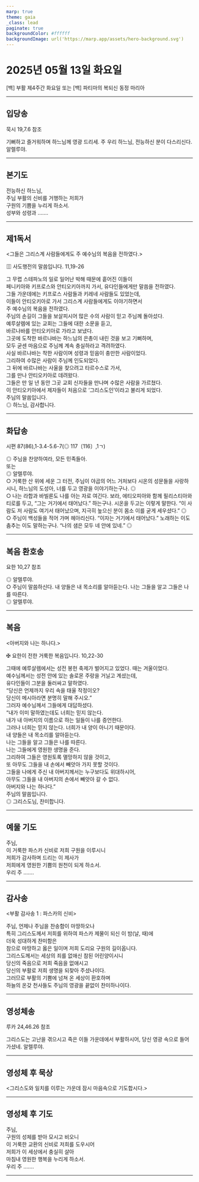 ```yaml
---
marp: true
theme: gaia
_class: lead
paginate: true
backgroundColor: #ffffff
backgroundImage: url('https://marp.app/assets/hero-background.svg')
---
```


# 2025년 05월 13일 화요일

[백] 부활 제4주간 화요일 또는 [백] 파티마의 복되신 동정 마리아  




---

## 입당송

묵시 19,7.6 참조

기뻐하고 즐거워하며 하느님께 영광 드리세. 주 우리 하느님, 전능하신 분이 다스리신다. 알렐루야.  
  


---

## 본기도

전능하신 하느님,  
주님 부활의 신비를 거행하는 저희가  
구원의 기쁨을 누리게 하소서.  
성부와 성령과 …….  
  


---

## 제1독서

<그들은 그리스계 사람들에게도 주 예수님의 복음을 전하였다.>

▥ 사도행전의 말씀입니다. 11,19-26

그 무렵 스테파노의 일로 일어난 박해 때문에 흩어진 이들이  
페니키아와 키프로스와 안티오키아까지 가서, 유다인들에게만 말씀을 전하였다.  
그들 가운데에는 키프로스 사람들과 키레네 사람들도 있었는데,  
이들이 안티오키아로 가서 그리스계 사람들에게도 이야기하면서  
주 예수님의 복음을 전하였다.  
주님의 손길이 그들을 보살피시어 많은 수의 사람이 믿고 주님께 돌아섰다.  
예루살렘에 있는 교회는 그들에 대한 소문을 듣고,  
바르나바를 안티오키아로 가라고 보냈다.  
그곳에 도착한 바르나바는 하느님의 은총이 내린 것을 보고 기뻐하며,  
모두 굳센 마음으로 주님께 계속 충실하라고 격려하였다.  
사실 바르나바는 착한 사람이며 성령과 믿음이 충만한 사람이었다.  
그리하여 수많은 사람이 주님께 인도되었다.  
그 뒤에 바르나바는 사울을 찾으려고 타르수스로 가서,  
그를 만나 안티오키아로 데려왔다.  
그들은 만 일 년 동안 그곳 교회 신자들을 만나며 수많은 사람을 가르쳤다.  
이 안티오키아에서 제자들이 처음으로 ‘그리스도인’이라고 불리게 되었다.  
주님의 말씀입니다.  
◎ 하느님, 감사합니다.  
  


---

## 화답송

시편 87(86),1-3.4-5.6-7(◎ 117〔116〕,1ㄱ)

◎ 주님을 찬양하여라, 모든 민족들아.  
또는  
◎ 알렐루야.  
○ 거룩한 산 위에 세운 그 터전, 주님이 야곱의 어느 거처보다 시온의 성문들을 사랑하시니, 하느님의 도성아, 너를 두고 영광을 이야기하는구나. ◎  
○ 나는 라합과 바빌론도 나를 아는 자로 여긴다. 보라, 에티오피아와 함께 필리스티아와 티로를 두고, “그는 거기에서 태어났다.” 하는구나. 시온을 두고는 이렇게 말한다. “이 사람도 저 사람도 여기서 태어났으며, 지극히 높으신 분이 몸소 이를 굳게 세우셨다.” ◎  
○ 주님이 백성들을 적어 가며 헤아리신다. “이자는 거기에서 태어났다.” 노래하는 이도 춤추는 이도 말하는구나. “나의 샘은 모두 네 안에 있네.” ◎  
  


---

## 복음 환호송

요한 10,27 참조

◎ 알렐루야.  
○ 주님이 말씀하신다. 내 양들은 내 목소리를 알아듣는다. 나는 그들을 알고 그들은 나를 따른다.  
◎ 알렐루야.  
  


---

## 복음

<아버지와 나는 하나다.>

✠ 요한이 전한 거룩한 복음입니다. 10,22-30

그때에 예루살렘에서는 성전 봉헌 축제가 벌어지고 있었다. 때는 겨울이었다.  
예수님께서는 성전 안에 있는 솔로몬 주랑을 거닐고 계셨는데,  
유다인들이 그분을 둘러싸고 말하였다.  
“당신은 언제까지 우리 속을 태울 작정이오?  
당신이 메시아라면 분명히 말해 주시오.”  
그러자 예수님께서 그들에게 대답하셨다.  
“내가 이미 말하였는데도 너희는 믿지 않는다.  
내가 내 아버지의 이름으로 하는 일들이 나를 증언한다.  
그러나 너희는 믿지 않는다. 너희가 내 양이 아니기 때문이다.  
내 양들은 내 목소리를 알아듣는다.  
나는 그들을 알고 그들은 나를 따른다.  
나는 그들에게 영원한 생명을 준다.  
그리하여 그들은 영원토록 멸망하지 않을 것이고,  
또 아무도 그들을 내 손에서 빼앗아 가지 못할 것이다.  
그들을 나에게 주신 내 아버지께서는 누구보다도 위대하시어,  
아무도 그들을 내 아버지의 손에서 빼앗아 갈 수 없다.  
아버지와 나는 하나다.”  
주님의 말씀입니다.  
◎ 그리스도님, 찬미합니다.  
  


---

## 예물 기도

주님,  
이 거룩한 파스카 신비로 저희 구원을 이루시니  
저희가 감사하며 드리는 이 제사가  
저희에게 영원한 기쁨의 원천이 되게 하소서.  
우리 주 …….  
  


---

## 감사송

<부활 감사송 1 : 파스카의 신비>

주님, 언제나 주님을 찬송함이 마땅하오나  
특히 그리스도께서 저희를 위하여 파스카 제물이 되신 이 밤(날, 때)에  
더욱 성대하게 찬미함은  
참으로 마땅하고 옳은 일이며 저희 도리요 구원의 길이옵니다.  
그리스도께서는 세상의 죄를 없애신 참된 어린양이시니  
당신의 죽음으로 저희 죽음을 없애시고  
당신의 부활로 저희 생명을 되찾아 주셨나이다.  
그러므로 부활의 기쁨에 넘쳐 온 세상이 환호하며  
하늘의 온갖 천사들도 주님의 영광을 끝없이 찬미하나이다.  
  


---

## 영성체송

루카 24,46.26 참조

그리스도는 고난을 겪으시고 죽은 이들 가운데에서 부활하시어, 당신 영광 속으로 들어가셨네. 알렐루야.  
  


---

## 영성체 후 묵상

<그리스도와 일치를 이루는 가운데 잠시 마음속으로 기도합시다.>  


---

## 영성체 후 기도

주님,  
구원의 성체를 받아 모시고 비오니  
이 거룩한 교환의 신비로 저희를 도우시어  
저희가 이 세상에서 충실히 살아  
마침내 영원한 행복을 누리게 하소서.  
우리 주 …….  
  


---